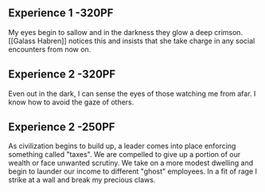 ## Experience 1 -320PF

My eyes begin to sallow and in the darkness they glow a deep crimson. [[Galass Habren]] notices this and insists that she take charge in any social encounters from now on.

## Experience 2 -320PF

Even out in the dark, I can sense the eyes of those watching me from afar. I know how to avoid the gaze of others.

## Experience 2 -250PF

As civilization begins to build up, a leader comes into place enforcing something called "taxes". We are compelled to give up a portion of our wealth or face unwanted scrutiny.
We take on a more modest dwelling and begin to launder our income to different "ghost" employees. In a fit of rage I strike at a wall and break my precious claws.

